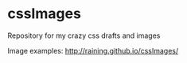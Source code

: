 cssImages
=========

Repository for my crazy css drafts and images

Image examples: http://raining.github.io/cssImages/
